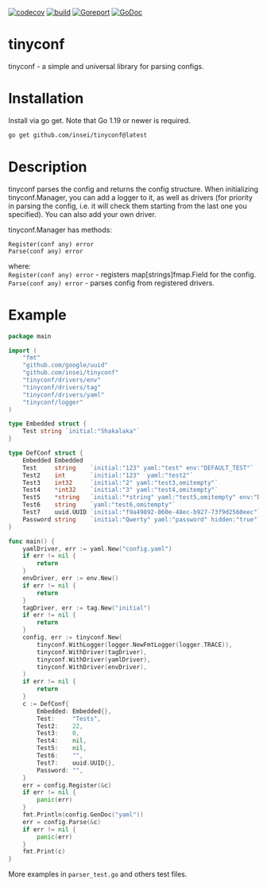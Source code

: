 [![codecov](https://codecov.io/gh/Insei/tinyconf/graph/badge.svg?token=TSOJ1SWF9D)](https://codecov.io/gh/Insei/tinyconf)
[![build](https://github.com/insei/tinyconf/actions/workflows/go.yml/badge.svg)](https://github.com/Insei/tinyconf/actions/workflows/go.yml)
[![Goreport](https://goreportcard.com/badge/github.com/insei/tinyconf)](https://goreportcard.com/report/github.com/insei/tinyconf)
[![GoDoc](https://godoc.org/github.com/insei/tinyconf?status.svg)](https://godoc.org/github.com/insei/tinyconf)
# tinyconf
tinyconf - a simple and universal library for parsing configs.

# Installation
Install via go get. Note that Go 1.19 or newer is required.
```sh
go get github.com/insei/tinyconf@latest
```

# Description
tinyconf parses the config and returns the config structure. When initializing tinyconf.Manager, you can add a logger to it, as well as drivers (for priority in parsing the config, i.e. it will check them starting from the last one you specified). You can also add your own driver.

tinyconf.Manager has methods:
```
Register(conf any) error
Parse(conf any) error 
```
where: <br>
`Register(conf any) error` - registers map[strings]fmap.Field for the config.<br>
`Parse(conf any) error` - parses config from registered drivers.<br>

# Example

```go
package main

import (
	"fmt"
	"github.com/google/uuid"
	"github.com/insei/tinyconf"
	"tinyconf/drivers/env"
	"tinyconf/drivers/tag"
	"tinyconf/drivers/yaml"
	"tinyconf/logger"
)

type Embedded struct {
	Test string `initial:"Shakalaka"`
}

type DefConf struct {
	Embedded Embedded
	Test     string    `initial:"123" yaml:"test" env:"DEFAULT_TEST"`
	Test2    int       `initial:"123"  yaml:"test2"`
	Test3    int32     `initial:"2" yaml:"test3,omitempty"`
	Test4    *int32    `initial:"3" yaml:"test4,omitempty"`
	Test5    *string   `initial:"*string" yaml:"test5,omitempty" env:"DEFAULT_TEST"`
	Test6    string    `yaml:"test6,omitempty"`
	Test7    uuid.UUID `initial:"f9a49892-860e-48ec-b927-73f9d2560eec"`
	Password string    `initial:"Qwerty" yaml:"password" hidden:"true"`
}

func main() {
	yamlDriver, err := yaml.New("config.yaml")
	if err != nil {
		return
	}
	envDriver, err := env.New()
	if err != nil {
		return
	}
	tagDriver, err := tag.New("initial")
	if err != nil {
		return
	}
	config, err := tinyconf.New(
		tinyconf.WithLogger(logger.NewFmtLogger(logger.TRACE)),
		tinyconf.WithDriver(tagDriver),
		tinyconf.WithDriver(yamlDriver),
		tinyconf.WithDriver(envDriver),
	)
	if err != nil {
		return
	}
	c := DefConf{
		Embedded: Embedded{},
		Test:     "Tests",
		Test2:    22,
		Test3:    0,
		Test4:    nil,
		Test5:    nil,
		Test6:    "",
		Test7:    uuid.UUID{},
		Password: "",
	}
	err = config.Register(&c)
	if err != nil {
		panic(err)
	}
	fmt.Println(config.GenDoc("yaml"))
	err = config.Parse(&c)
	if err != nil {
		panic(err)
	}
	fmt.Print(c)
}
```

More examples in `parser_test.go` and others test files.

